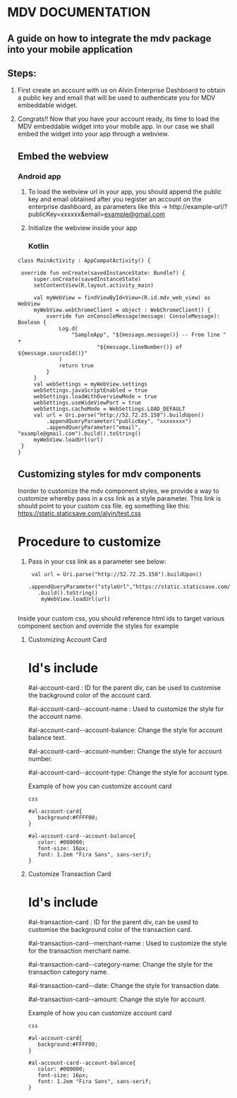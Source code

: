 # MDV DOCUMENTATION
## A guide on how to integrate the mdv package into your mobile application
## Steps:

1. First create an account with us on Alvin Enterprise Dashboard to obtain a public key and email that will be used to authenticate you for MDV embeddable    widget.
2. Congrats!! Now that you have your account ready, its time to load the MDV embeddable widget into your mobile app. In our case we shall embed the widget      into your app through a webview.

   ## Embed the webview
   
   ### Android app
   
   1. To load the webview url in your app, you should append the public key and email obtained after you register an account on the enterprise dashboard,
      as parameters like this -> http://example-url/?publicKey=xxxxxx&email=example@gmail.com

   2. Initialize the webview inside your app

      ### Kotlin
      
   ```
   class MainActivity : AppCompatActivity() {

    override fun onCreate(savedInstanceState: Bundle?) {
        super.onCreate(savedInstanceState)
        setContentView(R.layout.activity_main)

        val myWebView = findViewById<View>(R.id.mdv_web_view) as WebView
        myWebView.webChromeClient = object : WebChromeClient() {
            override fun onConsoleMessage(message: ConsoleMessage): Boolean {
                Log.d(
                    "SampleApp", "${message.message()} -- From line " +
                            "${message.lineNumber()} of ${message.sourceId()}"
                )
                return true
            }
        }
        val webSettings = myWebView.settings
        webSettings.javaScriptEnabled = true
        webSettings.loadWithOverviewMode = true
        webSettings.useWideViewPort = true
        webSettings.cacheMode = WebSettings.LOAD_DEFAULT
        val url = Uri.parse("http://52.72.25.150").buildUpon()
            .appendQueryParameter("publicKey", "xxxxxxxx")
            .appendQueryParameter("email", "example@gmail.com").build().toString()
        myWebView.loadUrl(url)
    }
   }
   ```
   
   ## Customizing styles for mdv components
   
   Inorder to customize the mdv component styles, we provide a way to customize whereby pass in a css link as a style parameter. This link is should point    to your custom css file. eg something like this:  https://static.staticsave.com/alvin/test.css
   
   # Procedure to customize
   1. Pass in your css link as a parameter see below:
   
      ```
       val url = Uri.parse("http://52.72.25.150").buildUpon()
         .appendQueryParameter("styleUrl","https://static.staticsave.com/alvin/test.css")
         .build().toString()
          myWebView.loadUrl(url)
          
       ```
    Inside your custom css, you should reference html ids to target various component section and override the styles for example
      1. Customizing Account Card
         
         # Id's include
         
         #al-account-card : ID for the parent div, can be used to customise the background color of the account card.
         
         #al-account-card--account-name : Used to customize the style for the account name.
         
         #al-account-card--account-balance: Change the style for account balance text.
         
         #al-account-card--account-number: Change the style for account number.
         
         #al-account-card--account-type: Change the style for account type.
         
         Example of how you can customize account card
         
         ```
         css
         
         #al-account-card{
            background:#FFFF00;
         }
         
         #al-account-card--account-balance{
            color: #000000;
            font-size: 16px;
            font: 1.2em "Fira Sans", sans-serif;
         }
         
         ```
      2. Customize Transaction Card
      
         # Id's include
         
         #al-transaction-card : ID for the parent div, can be used to customise the background color of the transaction card.
         
         #al-transaction-card--merchant-name : Used to customize the style for the transaction merchant name.
         
         #al-transaction-card--category-name: Change the style for the transaction category name.
         
         #al-transaction-card--date: Change the style for transaction date.
         
         #al-transaction-card--amount: Change the style for account.
         
         Example of how you can customize account card
         
         ```
         css
         
         #al-account-card{
            background:#FFFF00;
         }
         
         #al-account-card--account-balance{
            color: #000000;
            font-size: 16px;
            font: 1.2em "Fira Sans", sans-serif;
         }
         
         ```
         
         
         
      

